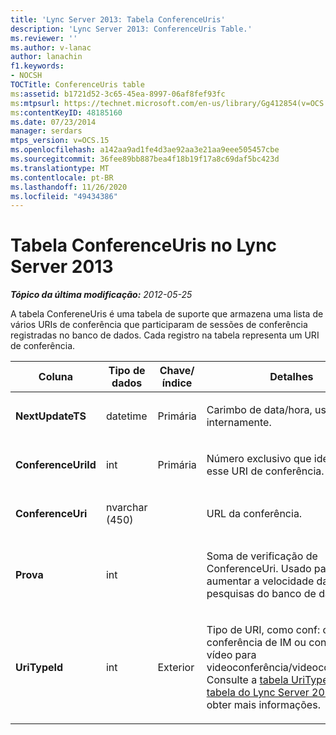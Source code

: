 ```yaml
---
title: 'Lync Server 2013: Tabela ConferenceUris'
description: 'Lync Server 2013: ConferenceUris Table.'
ms.reviewer: ''
ms.author: v-lanac
author: lanachin
f1.keywords:
- NOCSH
TOCTitle: ConferenceUris table
ms:assetid: b1721d52-3c65-45ea-8997-06af8fef93fc
ms:mtpsurl: https://technet.microsoft.com/en-us/library/Gg412854(v=OCS.15)
ms:contentKeyID: 48185160
ms.date: 07/23/2014
manager: serdars
mtps_version: v=OCS.15
ms.openlocfilehash: a142aa9ad1fe4d3ae92aa3e21aa9eee505457cbe
ms.sourcegitcommit: 36fee89bb887bea4f18b19f17a8c69daf5bc423d
ms.translationtype: MT
ms.contentlocale: pt-BR
ms.lasthandoff: 11/26/2020
ms.locfileid: "49434386"
---
```

# <a name="conferenceuris-table-in-lync-server-2013"></a>Tabela ConferenceUris no Lync Server 2013

<div data-xmlns="http://www.w3.org/1999/xhtml">

<div class="topic" data-xmlns="http://www.w3.org/1999/xhtml" data-msxsl="urn:schemas-microsoft-com:xslt" data-cs="https://msdn.microsoft.com/">

<div data-asp="https://msdn2.microsoft.com/asp">



</div>

<div id="mainSection">

<div id="mainBody">

<span> </span>

_**Tópico da última modificação:** 2012-05-25_

A tabela ConfereneUris é uma tabela de suporte que armazena uma lista de vários URIs de conferência que participaram de sessões de conferência registradas no banco de dados. Cada registro na tabela representa um URI de conferência.


<table>
<colgroup>
<col style="width: 25%" />
<col style="width: 25%" />
<col style="width: 25%" />
<col style="width: 25%" />
</colgroup>
<thead>
<tr class="header">
<th>Coluna</th>
<th>Tipo de dados</th>
<th>Chave/índice</th>
<th>Detalhes</th>
</tr>
</thead>
<tbody>
<tr class="odd">
<td><p><strong>NextUpdateTS</strong></p></td>
<td><p>datetime</p></td>
<td><p>Primária</p></td>
<td><p>Carimbo de data/hora, usado internamente.</p></td>
</tr>
<tr class="even">
<td><p><strong>ConferenceUriId</strong></p></td>
<td><p>int</p></td>
<td><p>Primária</p></td>
<td><p>Número exclusivo que identifica esse URI de conferência.</p></td>
</tr>
<tr class="odd">
<td><p><strong>ConferenceUri</strong></p></td>
<td><p>nvarchar (450)</p></td>
<td></td>
<td><p>URL da conferência.</p></td>
</tr>
<tr class="even">
<td><p><strong>Prova</strong></p></td>
<td><p>int</p></td>
<td></td>
<td><p>Soma de verificação de ConferenceUri. Usado para aumentar a velocidade das pesquisas do banco de dados.</p></td>
</tr>
<tr class="odd">
<td><p><strong>UriTypeId</strong></p></td>
<td><p>int</p></td>
<td><p>Exterior</p></td>
<td><p>Tipo de URI, como conf: chat para conferência de IM ou conf: áudio-vídeo para videoconferência/videoconferência. Consulte a <a href="lync-server-2013-uritypes-table.md">tabela UriTypes na tabela do Lync Server 2013</a> para obter mais informações.</p></td>
</tr>
</tbody>
</table>


</div>

<span> </span>

</div>

</div>

</div>

